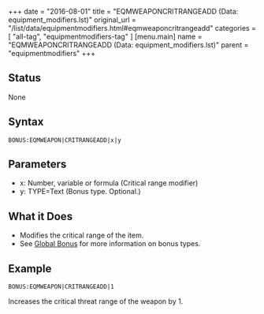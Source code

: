+++
date = "2016-08-01"
title = "EQMWEAPONCRITRANGEADD (Data: equipment_modifiers.lst)"
original_url = "/list/data/equipmentmodifiers.html#eqmweaponcritrangeadd"
categories = [ "all-tag", "equipmentmodifiers-tag" ]
[menu.main]
    name = "EQMWEAPONCRITRANGEADD (Data: equipment_modifiers.lst)"
    parent = "equipmentmodifiers"
+++

## Status

None

## Syntax

`BONUS:EQMWEAPON|CRITRANGEADD|x|y`

## Parameters

-   x: Number, variable or formula (Critical
    range modifier)
-   y: TYPE=Text (Bonus type. Optional.)



What it Does
------------

-   Modifies the critical range of the item.
-   See [Global Bonus](/list/global/bonus.html) for more information on
    bonus types.

Example
-------

`BONUS:EQMWEAPON|CRITRANGEADD|1`

Increases the critical threat range of the weapon by 1.

